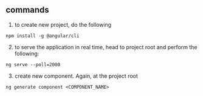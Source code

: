 ## commands

1. to create new project, do the following
```
npm install -g @angular/cli
```

2. to serve the application in real time, head to project root and perform the following:
```
ng serve --poll=2000
```

3. create new component. Again, at the project root
```
ng generate component <COMPONENT_NAME>
```
